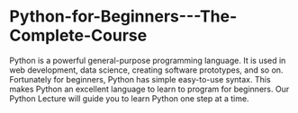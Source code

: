 # Python-for-Beginners---The-Complete-Course
Python is a powerful general-purpose programming language. It is used in web development, data science, creating software prototypes, and so on. Fortunately for beginners, Python has simple easy-to-use syntax. This makes Python an excellent language to learn to program for beginners.  Our Python Lecture  will guide you to learn Python one step at a time.
